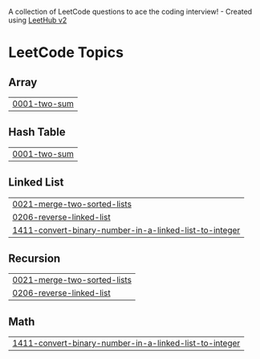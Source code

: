 A collection of LeetCode questions to ace the coding interview! - Created using [LeetHub v2](https://github.com/arunbhardwaj/LeetHub-2.0)
<!---LeetCode Topics Start-->
# LeetCode Topics
## Array
|  |
| ------- |
| [0001-two-sum](https://github.com/Deepakgunasekaran07/Leetcode/tree/master/0001-two-sum) |
## Hash Table
|  |
| ------- |
| [0001-two-sum](https://github.com/Deepakgunasekaran07/Leetcode/tree/master/0001-two-sum) |
## Linked List
|  |
| ------- |
| [0021-merge-two-sorted-lists](https://github.com/Deepakgunasekaran07/Leetcode/tree/master/0021-merge-two-sorted-lists) |
| [0206-reverse-linked-list](https://github.com/Deepakgunasekaran07/Leetcode/tree/master/0206-reverse-linked-list) |
| [1411-convert-binary-number-in-a-linked-list-to-integer](https://github.com/Deepakgunasekaran07/Leetcode/tree/master/1411-convert-binary-number-in-a-linked-list-to-integer) |
## Recursion
|  |
| ------- |
| [0021-merge-two-sorted-lists](https://github.com/Deepakgunasekaran07/Leetcode/tree/master/0021-merge-two-sorted-lists) |
| [0206-reverse-linked-list](https://github.com/Deepakgunasekaran07/Leetcode/tree/master/0206-reverse-linked-list) |
## Math
|  |
| ------- |
| [1411-convert-binary-number-in-a-linked-list-to-integer](https://github.com/Deepakgunasekaran07/Leetcode/tree/master/1411-convert-binary-number-in-a-linked-list-to-integer) |
<!---LeetCode Topics End-->